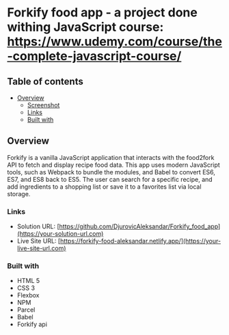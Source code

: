 # Forkify food app - a project done withing JavaScript course: https://www.udemy.com/course/the-complete-javascript-course/


## Table of contents

- [Overview](#overview)
  - [Screenshot](#screenshot)
  - [Links](#links)
  - [Built with](#built-with)



## Overview

Forkify is a vanilla JavaScript application that interacts with the food2fork API to fetch and display recipe food data. This app uses modern JavaScript tools, such as Webpack to bundle the modules, and Babel to convert ES6, ES7, and ES8 back to ES5. The user can search for a specific recipe, and add ingredients to a shopping list or save it to a favorites list via local storage.

### Links

- Solution URL: [https://github.com/DjurovicAleksandar/Forkify_food_app](https://your-solution-url.com)
- Live Site URL: [https://forkify-food-aleksandar.netlify.app/](https://your-live-site-url.com)


### Built with

- HTML 5
- CSS 3
- Flexbox
- NPM 
- Parcel
- Babel
- Forkify api
